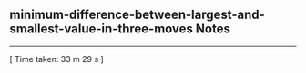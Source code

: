 <h2>minimum-difference-between-largest-and-smallest-value-in-three-moves Notes</h2><hr>[ Time taken: 33 m 29 s ]